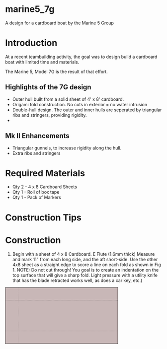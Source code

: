 # marine5_7g
A design for a cardboard boat by the Marine 5 Group

# Introduction
At a recent teambuilding activity, the goal was to design build a cardboard boat with limited time and materials.

The Marine 5, Model 7G is the result of that effort.

## Highlights of the 7G design
- Outer hull built from a solid sheet of 4' x 8' cardboard.
- Origami fold construction.  No cuts in exterior = no water intrusion
- Double-hull design.  The outer and inner hulls are seperated by triangular ribs and stringers, providing rigidity.
- 

## Mk II Enhancements
 - Triangular gunnels, to increase rigidity along the hull.
 - Extra ribs and stringers

# Required Materials
 - Qty 2 - 4 x 8 Cardboard Sheets
 - Qty 1 - Roll of box tape
 - Qty 1 - Pack of Markers

# Construction Tips


# Construction

1. Begin with a sheet of 4 x 8 Cardboard.  E Flute (1.6mm thick)
Measure and mark 11" from each long side, and the aft short-side.  Use the other 4x8 sheet as a straight edge to score a line on each fold as shown in Fig 1.
NOTE: Do not cut through! You goal is to create an indentation on the top surface that will give a sharp fold. Light pressure with a utility knife that has the blade retracted works well, as does a car key, etc.)

![Figure 1.  Score and Valley fold sides](./images/fig1.png)

 



